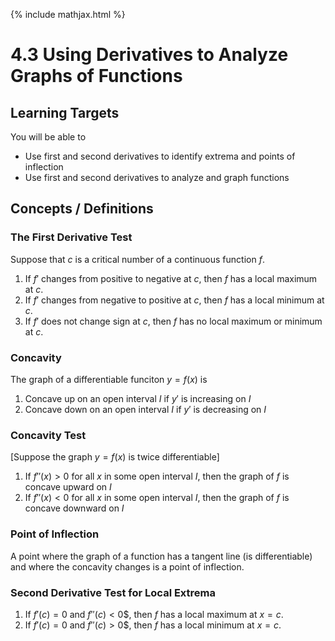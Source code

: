 {% include mathjax.html %}

# 4.3 Using Derivatives to Analyze Graphs of Functions

## Learning Targets

You will be able to
- Use first and second derivatives to identify extrema and points of inflection
- Use first and second derivatives to analyze and graph functions

## Concepts / Definitions

### The First Derivative Test
Suppose that $c$ is a critical number of a continuous function $f$.
 1. If $f'$ changes from positive to negative at $c$, then $f$ has a local maximum at $c$.
 2. If $f'$ changes from negative to positive at $c$, then $f$ has a local minimum at $c$.
 3. If $f'$ does not change sign at $c$, then $f$ has no local maximum or minimum at $c$.

### Concavity
The graph of a differentiable funciton $y = f(x)$ is
 1. Concave up on an open interval $I$ if $y'$ is increasing on $I$
 2. Concave down on an open interval $I$ if $y'$ is decreasing on $I$

### Concavity Test
[Suppose the graph $y = f(x)$ is twice differentiable]
 1. If $f''(x) > 0$ for all $x$ in some open interval $I$, then the graph of $f$ is concave upward on $I$
 2. If $f''(x) < 0$ for all $x$ in some open interval $I$, then the graph of $f$ is concave downward on $I$

### Point of Inflection
A point where the graph of a function has a tangent line (is differentiable) and where the concavity changes is a point of inflection.

### Second Derivative Test for Local Extrema
 1. If $f'(c) = 0$ and $f''(c) < 0$$, then $f$ has a local maximum at $x = c$.
 2. If $f'(c) = 0$ and $f''(c) > 0$$, then $f$ has a local minimum at $x = c$.
